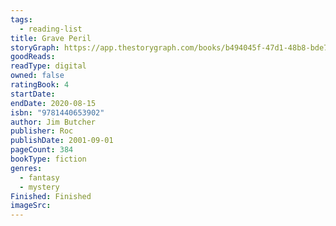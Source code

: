 ```yaml
---
tags:
  - reading-list
title: Grave Peril
storyGraph: https://app.thestorygraph.com/books/b494045f-47d1-48b8-bde7-70b739313bff
goodReads:
readType: digital
owned: false
ratingBook: 4
startDate:
endDate: 2020-08-15
isbn: "9781440653902"
author: Jim Butcher
publisher: Roc
publishDate: 2001-09-01
pageCount: 384
bookType: fiction
genres:
  - fantasy
  - mystery
Finished: Finished
imageSrc:
---
```


